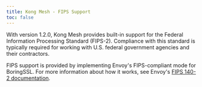 ```yaml
---
title: Kong Mesh - FIPS Support
toc: false
---
```


With version 1.2.0, Kong Mesh provides built-in support for the Federal Information Processing Standard (FIPS-2). Compliance with this standard is typically required for working with U.S. federal government agencies and their contractors.

FIPS support is provided by implementing Envoy's FIPS-compliant mode for BoringSSL. For more information about how it works, see Envoy's [FIPS 140-2 documentation](https://www.envoyproxy.io/docs/envoy/latest/intro/arch_overview/security/ssl#fips-140-2).